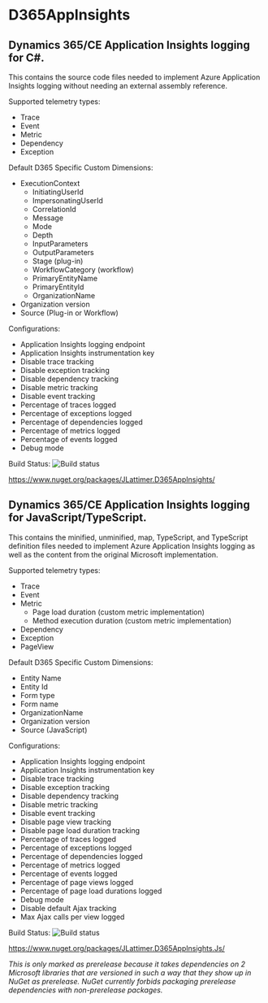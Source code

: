 # D365AppInsights
## Dynamics 365/CE Application Insights logging for C#.

This contains the source code files needed to implement Azure Application Insights logging without needing an external assembly reference.

Supported telemetry types:
* Trace 
* Event 
* Metric
* Dependency 
* Exception

Default D365 Specific Custom Dimensions:
* ExecutionContext
  * InitiatingUserId 
  * ImpersonatingUserId 
  * CorrelationId 
  * Message 
  * Mode 
  * Depth 
  * InputParameters
  * OutputParameters
  * Stage (plug-in)
  * WorkflowCategory (workflow)
  * PrimaryEntityName 
  * PrimaryEntityId 
  * OrganizationName 
* Organization version
* Source (Plug-in or Workflow)

Configurations:
* Application Insights logging endpoint 
* Application Insights instrumentation key
* Disable trace tracking 
* Disable exception tracking 
* Disable dependency tracking 
* Disable metric tracking 
* Disable event tracking 
* Percentage of traces logged 
* Percentage of exceptions logged 
* Percentage of dependencies logged 
* Percentage of metrics logged 
* Percentage of events logged 
* Debug mode

Build Status:  ![Build status](https://jlattimer.visualstudio.com/_apis/public/build/definitions/361a4432-eb0a-46be-bead-c7412245eeae/25/badge)

https://www.nuget.org/packages/JLattimer.D365AppInsights/

## Dynamics 365/CE Application Insights logging for JavaScript/TypeScript. 

This contains the minified, unminified, map, TypeScript, and TypeScript definition files needed to implement Azure Application Insights logging as well as the content from the original Microsoft implementation.   

Supported telemetry types:
* Trace 
* Event 
* Metric
  * Page load duration (custom metric implementation) 
  * Method execution duration (custom metric implementation) 
* Dependency 
* Exception 
* PageView 

Default D365 Specific Custom Dimensions:
* Entity Name 
* Entity Id 
* Form type 
* Form name
* OrganizationName 
* Organization version
* Source (JavaScript)

Configurations:
* Application Insights logging endpoint 
* Application Insights instrumentation key
* Disable trace tracking 
* Disable exception tracking 
* Disable dependency tracking 
* Disable metric tracking 
* Disable event tracking 
* Disable page view tracking 
* Disable page load duration tracking 
* Percentage of traces logged 
* Percentage of exceptions logged 
* Percentage of dependencies logged 
* Percentage of metrics logged 
* Percentage of events logged 
* Percentage of page views logged 
* Percentage of page load durations logged 
* Debug mode
* Disable default Ajax tracking 
* Max Ajax calls per view logged

Build Status:  ![Build status](https://jlattimer.visualstudio.com/_apis/public/build/definitions/361a4432-eb0a-46be-bead-c7412245eeae/26/badge)

https://www.nuget.org/packages/JLattimer.D365AppInsights.Js/

*This is only marked as prerelease because it takes dependencies on 2 Microsoft libraries that are versioned in such a way that they show up in NuGet as prerelease. NuGet currently forbids packaging prerelease dependencies with non-prerelease packages.*
